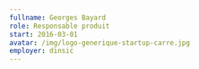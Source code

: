 ```yaml
---
fullname: Georges Bayard
role: Responsable produit
start: 2016-03-01
avatar: /img/logo-generique-startup-carre.jpg
employer: dinsic
---
```

